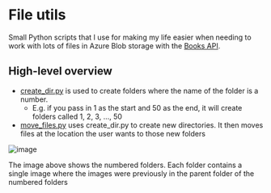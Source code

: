# File utils

Small Python scripts that I use for making my life easier when needing to 
work with lots of files in Azure Blob storage with the [Books API](https://github.com/Project-Books/books-api).

## High-level overview
- [create_dir.py](https://github.com/knjk04/file-utils/blob/main/src/create_dir.py) is used to create folders where the name of the folder is a number.
    - E.g. if you pass in 1 as the start and 50 as the end, it will create folders called 1, 2, 3, ..., 50
- [move_files.py](https://github.com/knjk04/file-utils/blob/main/src/move_files.py) uses create_dir.py to create new directories. It then moves files at the location the user wants to those new folders

![image](https://user-images.githubusercontent.com/11173328/132991709-9d0a65e6-328d-4385-acb2-902bbd3db8ef.png)

The image above shows the numbered folders. Each folder contains a single image where the images were previously in the parent folder of the numbered folders
